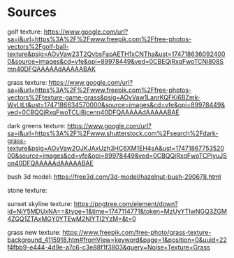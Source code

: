 # Sources
golf texture: https://www.google.com/url?sa=i&url=https%3A%2F%2Fwww.freepik.com%2Ffree-photos-vectors%2Fgolf-ball-texture&psig=AOvVaw23T2QvbsFapAETH1xCNTha&ust=1747186360924000&source=images&cd=vfe&opi=89978449&ved=0CBEQjRxqFwoTCNi808Smn40DFQAAAAAdAAAAABAK

grass texture: https://www.google.com/url?sa=i&url=https%3A%2F%2Fwww.freepik.com%2Ffree-photos-vectors%2Ftexture-game-grass&psig=AOvVaw1LanrKQFKi6BZmk-WvLtLt&ust=1747186634570000&source=images&cd=vfe&opi=89978449&ved=0CBQQjRxqFwoTCLi8jcenn40DFQAAAAAdAAAAABAE

dark greens texture: https://www.google.com/url?sa=i&url=https%3A%2F%2Fwww.shutterstock.com%2Fsearch%2Fdark-grass-texture&psig=AOvVaw2OJKJAxUzh3HC6XM1EH4sA&ust=1747186775352000&source=images&cd=vfe&opi=89978449&ved=0CBQQjRxqFwoTCPiyuJSon40DFQAAAAAdAAAAABAE

bush 3d model: https://free3d.com/3d-model/hazelnut-bush-290678.html

stone texture:

sunset skyline texture: https://pngtree.com/element/down?id=NjY5MDUxNA==&type=1&time=1747114771&token=MzUyYTIwNGQ3ZGM4ZGQ1ZTAxMGY0YTEwM2NlYTI2YzM=&t=0

grass new texture: https://www.freepik.com/free-photo/grass-texture-background_4115918.htm#fromView=keyword&page=1&position=0&uuid=22f4fbb9-e444-4d9e-a7c6-c3e88f1f3803&query=Noise+Texture+Grass